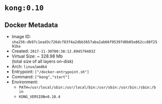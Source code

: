 # `kong:0.10`

## Docker Metadata

- Image ID: `sha256:db97c1ead3c726dcf83f4a2dbb3657aba2ab66f95397d0b05e862cc88f2591ba`
- Created: `2017-11-30T00:38:12.894579403Z`
- Virtual Size: ~ 328.98 Mb  
  (total size of all layers on-disk)
- Arch: `linux`/`amd64`
- Entrypoint: `["/docker-entrypoint.sh"]`
- Command: `["kong","start"]`
- Environment:
  - `PATH=/usr/local/sbin:/usr/local/bin:/usr/sbin:/usr/bin:/sbin:/bin`
  - `KONG_VERSION=0.10.4`
